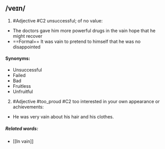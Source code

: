 ## /veɪn/  
1. #Adjective
#C2
unsuccessful; of no value:

- The doctors gave him more powerful drugs in the vain hope that he might recover
- ==Formal==
It was vain to pretend to himself that he was no disappointed


#### Synonyms:
- Unsuccessful
- Failed
- Bad
- Fruitless
- Unfruitful

2. #Adjective #too_proud 
#C2
too interested in your own appearance or achievements:

- He was very vain about his hair and his clothes.

##### Related words:
- [[In vain]]